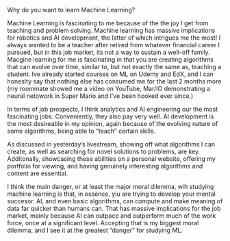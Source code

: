 
Why do you want to learn Machine Learning?

Machine Learning is fascinating to me because of the the joy I get from teaching and problem solving. Machine learning has massive implications for robotics and AI development, the latter of which intrigues me the most! I always wanted to be a teacher after retired from whatever financial career I pursued, but in this job market, its not a way to sustain a well-off family. Macgine learning for me is fascinating in that you are creating algorithms that can evolve over time, similar to, but not exactly the same as, teaching a student. Ive already started courses on ML on Udemy and EdX, and I can honeslty say that nothing else has consumed me for the last 2 months more (my roommate showed me a video on YouTube, Mar/IO demonstrating a neural netowork in Super Mario and I’ve been hooked ever since.)

In terms of job prospects, I think analytics and AI engineering our the most fascinating jobs. Conveniently, they also pay very well. AI development is the most desireable in my opinion, again because of the evolving nature of some algorithms, being able to “teach” certain skills.

As discussed in yesterday’s livestream, showing off what algorithms I can create, as well as searching for novel solutions to problems, are key. Additonally, showcasing these abilities on a personal website, offering my portfolio for viewing, and having genuinely interesting algorithms and content are essential.

I think the main danger, or at least the major moral dilemma, wih studying machine learning is that, in essence, yiu are trying to develop your mental succesor. AI, and even basic algorithms, can compute and make meaning of data far quicker than humans can. That has massive implications for the job market, mainly because AI can outpace and outperform much of the work force, once at a significant level. Accepting that is my biggest moral dilemma, and I see it at the greatest “danger” for studying ML.
